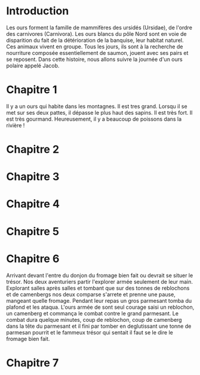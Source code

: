 # Introduction

Les ours forment la famille de mammifères des ursidés (Ursidae), de l'ordre des carnivores (Carnivora). Les ours blancs du pôle Nord sont en voie de disparition du fait de la détérioration de la banquise, leur habitat naturel. Ces animaux vivent en groupe.
Tous les jours, ils sont à la recherche de nourriture composée essentiellement de saumon, jouent avec ses pairs et se reposent.
Dans cette histoire, nous allons suivre la journée d'un ours polaire appelé Jacob.

# Chapitre 1 

Il y a un ours qui habite dans les montagnes.
Il est tres grand. Lorsqu il se met sur ses deux pattes, il dépasse le plus haut des sapins. 
Il est très fort. Il est très gourmand. Heureusement, il y a beaucoup de poissons dans la rivière !

# Chapitre 2

# Chapitre 3

# Chapitre 4

# Chapitre 5

# Chapitre 6
Arrivant devant l'entre du donjon du fromage bien fait ou devrait se situer le trésor. Nos deux aventuriers partir l'explorer armée seulement de leur main.  Explorant salles après salles et tombant que sur des tonnes de reblochons et de camenbergs nos deux comparse s'arrete et prenne une pause, mangeant quelle fromage. Pendant leur repas un gros parmesant tomba du plafond et les ataqua. L'ours armée de sont seul courage saisi un reblochon, un camenberg et commança le combat contre le grand parmesant.   Le combat dura quelque minutes, coup de reblochon, coup de camenberg dans la tête du parmesant et il fini par tomber en deglutissant une tonne de parmesan pourrit et le fammeux trésor qui sentait il faut se le dire le fromage bien fait.
# Chapitre 7
